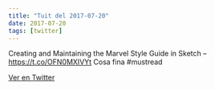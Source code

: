 ```yaml
---
title: "Tuit del 2017-07-20"
date: 2017-07-20
tags: [twitter]
---
```


Creating and Maintaining the Marvel Style Guide in Sketch – https://t.co/OFN0MXIVYt Cosa fina #mustread



[Ver en Twitter](https://twitter.com/i/web/status/888118741703114754)
